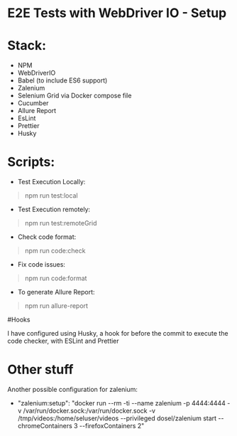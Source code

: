 # E2E Tests with WebDriver IO - Setup

# Stack: 
* NPM
* WebDriverIO
* Babel (to include ES6 support)
* Zalenium
* Selenium Grid via Docker compose file
* Cucumber
* Allure Report
* EsLint
* Prettier
* Husky

# Scripts:
* Test Execution Locally: 
> npm run test:local
* Test Execution remotely: 
> npm run test:remoteGrid
* Check code format:
> npm run code:check
* Fix code issues:
> npm run code:format
* To generate Allure Report:
> npm run allure-report

#Hooks

I have configured using Husky, a hook for before the commit to execute the code checker, with ESLint and Prettier

# Other stuff

Another possible configuration for zalenium:

 * "zalenium:setup": "docker run --rm -ti --name zalenium -p 4444:4444 -v /var/run/docker.sock:/var/run/docker.sock -v /tmp/videos:/home/seluser/videos --privileged dosel/zalenium start --chromeContainers 3 --firefoxContainers 2"